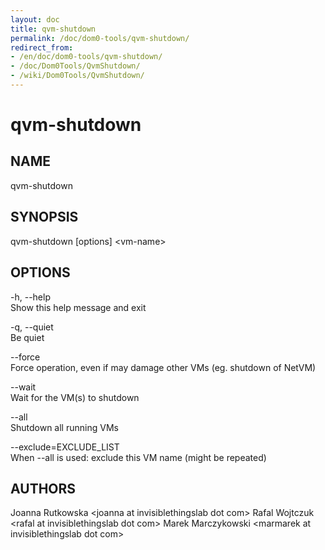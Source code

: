 ```yaml
---
layout: doc
title: qvm-shutdown
permalink: /doc/dom0-tools/qvm-shutdown/
redirect_from:
- /en/doc/dom0-tools/qvm-shutdown/
- /doc/Dom0Tools/QvmShutdown/
- /wiki/Dom0Tools/QvmShutdown/
---
```


qvm-shutdown
============

NAME
----

qvm-shutdown

SYNOPSIS
--------

qvm-shutdown [options] \<vm-name\>

OPTIONS
-------

-h, --help  
Show this help message and exit

-q, --quiet  
Be quiet

--force  
Force operation, even if may damage other VMs (eg. shutdown of NetVM)

--wait  
Wait for the VM(s) to shutdown

--all  
Shutdown all running VMs

--exclude=EXCLUDE\_LIST  
When --all is used: exclude this VM name (might be repeated)

AUTHORS
-------

Joanna Rutkowska \<joanna at invisiblethingslab dot com\>
Rafal Wojtczuk \<rafal at invisiblethingslab dot com\>
Marek Marczykowski \<marmarek at invisiblethingslab dot com\>

